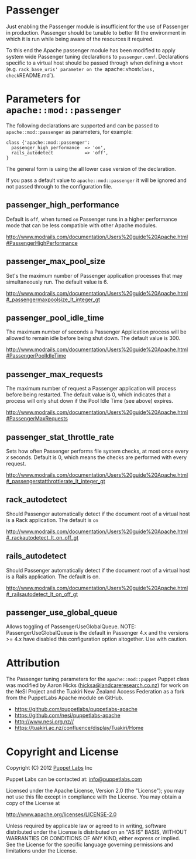 # Passenger

Just enabling the Passenger module is insufficient for the use of Passenger in production. Passenger should be tunable to better fit the environment in which it is run while being aware of the resources it required.

To this end the Apache passenger module has been modified to apply system wide Passenger tuning declarations to `passenger.conf`. Declarations specific to a virtual host should be passed through when defining a `vhost` (e.g. `rack_base_uris' parameter on the `apache::vhost` class, check `README.md`).

# Parameters for `apache::mod::passenger`

The following declarations are supported and can be passed to `apache::mod::passenger` as parameters, for example:

```
class {'apache::mod::passenger':
  passenger_high_performance  => 'on',
  rails_autodetect            => 'off',
}
```

The general form is using the all lower case version of the declaration.

If you pass a default value to `apache::mod::passenger` it will be ignored and not passed through to the configuration file.

## passenger_high_performance

Default is `off`, when turned `on` Passenger runs in a higher performance mode that can be less compatible with other Apache modules.

http://www.modrails.com/documentation/Users%20guide%20Apache.html#PassengerHighPerformance

## passenger_max_pool_size

Set's the maximum number of Passenger application processes that may simultaneously run. The default value is 6.

http://www.modrails.com/documentation/Users%20guide%20Apache.html#_passengermaxpoolsize_lt_integer_gt

## passenger_pool_idle_time

The maximum number of seconds a Passenger Application process will be allowed to remain idle before being shut down. The default value is 300.

http://www.modrails.com/documentation/Users%20guide%20Apache.html#PassengerPoolIdleTime

## passenger_max_requests

The maximum number of request a Passenger application will process before being restarted. The default value is 0, which indicates that a process will only shut down if the Pool Idle Time (see above) expires.

http://www.modrails.com/documentation/Users%20guide%20Apache.html#PassengerMaxRequests

## passenger_stat_throttle_rate

Sets how often Passenger performs file system checks, at most once every _x_ seconds. Default is 0, which means the checks are performed with every request.

http://www.modrails.com/documentation/Users%20guide%20Apache.html#_passengerstatthrottlerate_lt_integer_gt

## rack_autodetect

Should Passenger automatically detect if the document root of a virtual host is a Rack application. The default is `on`

http://www.modrails.com/documentation/Users%20guide%20Apache.html#_rackautodetect_lt_on_off_gt

## rails_autodetect

Should Passenger automatically detect if the document root of a virtual host is a Rails application. The default is on.

http://www.modrails.com/documentation/Users%20guide%20Apache.html#_railsautodetect_lt_on_off_gt

## passenger_use_global_queue

Allows toggling of PassengerUseGlobalQueue.  NOTE: PassengerUseGlobalQueue is the default in Passenger 4.x and the versions >= 4.x have disabled this configuration option altogether.  Use with caution.

# Attribution

The Passenger tuning parameters for the `apache::mod::puppet` Puppet class was modified by Aaron Hicks (hicksa@landcareresearch.co.nz) for work on the NeSI Project and the Tuakiri New Zealand Access Federation as a fork from the PuppetLabs Apache module on GitHub.

* https://github.com/puppetlabs/puppetlabs-apache
* https://github.com/nesi/puppetlabs-apache
* http://www.nesi.org.nz//
* https://tuakiri.ac.nz/confluence/display/Tuakiri/Home

# Copyright and License

Copyright (C) 2012 [Puppet Labs](https://www.puppetlabs.com/) Inc

Puppet Labs can be contacted at: info@puppetlabs.com

Licensed under the Apache License, Version 2.0 (the "License");
you may not use this file except in compliance with the License.
You may obtain a copy of the License at

  http://www.apache.org/licenses/LICENSE-2.0

Unless required by applicable law or agreed to in writing, software
distributed under the License is distributed on an "AS IS" BASIS,
WITHOUT WARRANTIES OR CONDITIONS OF ANY KIND, either express or implied.
See the License for the specific language governing permissions and
limitations under the License.

